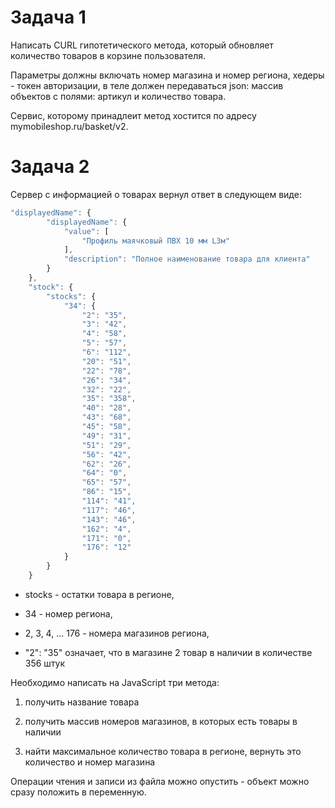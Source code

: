 # Задача 1

Написать CURL гипотетического метода, который обновляет количество товаров в корзине пользователя. 

Параметры должны включать номер магазина и номер региона,
хедеры - токен авторизации,
в теле должен передаваться json: массив объектов с полями: артикул и количество товара.

Сервис, которому принадлеит метод хостится по адресу mymobileshop.ru/basket/v2.
# Задача 2
Сервер с информацией о товарах вернул ответ в следующем виде: 

```javascript
"displayedName": {
        "displayedName": {
            "value": [
                "Профиль маячковый ПВХ 10 мм L3м"
            ],
            "description": "Полное наименование товара для клиента"
        }
    },
    "stock": {
        "stocks": {
            "34": {
                "2": "35",
                "3": "42",
                "4": "58",
                "5": "57",
                "6": "112",
                "20": "51",
                "22": "78",
                "26": "34",
                "32": "22",
                "35": "358",
                "40": "28",
                "43": "68",
                "45": "58",
                "49": "31",
                "51": "29",
                "56": "42",
                "62": "26",
                "64": "0",
                "65": "57",
                "86": "15",
                "114": "41",
                "117": "46",
                "143": "46",
                "162": "4",
                "171": "0",
                "176": "12"
            }
        }
    }
```


* stocks - остатки товара в регионе,

* 34 - номер региона,

* 2, 3, 4, ... 176 - номера магазинов региона,

* "2": "35" означает, что в магазине 2 товар в наличии в количестве 356 штук

Необходимо написать на JavaScript три метода:

1. получить название товара
  
2. получить массив номеров магазинов, в которых есть товары в наличии
  
3. найти максимальное количество товара в регионе, вернуть это количество и номер магазина

Операции чтения и записи из файла можно опустить - объект можно сразу положить в переменную.
